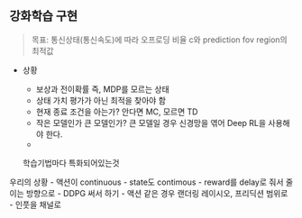 ## 강화학습 구현
> 목표: 통신상태(통신속도)에 따라 오프로딩 비율 c와 prediction fov region의 최적값

- 상황
    - 보상과 전이확률 즉, MDP를 모르는 상태
    - 상태 가치 평가가 아닌 최적을 찾아야 함
    - 현재 종료 조건을 아는가? 안다면 MC, 모르면 TD
    - 작은 모델인가 큰 모델인가? 큰 모델일 경우 신경망을 엮어 Deep RL을 사용해야 한다.
    -


    학습기법마다 특화되어있는것

우리의 상황
    - 액션이 continuous
    - state도 contimous
    - reward를 delay로 줘서 줄이는 방향으로
    - DDPG 써서 하기
    - 액션 같은 경우 랜더링 레이시오, 프리딕션 범위로
    - 인풋을 채널로


